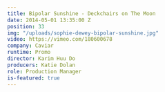 ```yaml
---
title: Bipolar Sunshine - Deckchairs on The Moon
date: 2014-05-01 13:35:00 Z
position: 33
img: "/uploads/sophie-dewey-bipolar-sunshine.jpg"
video: https://vimeo.com/180600678
company: Caviar
runtime: Promo
director: Karim Huu Do
producers: Katie Dolan
role: Production Manager
is-featured: true
---
```


